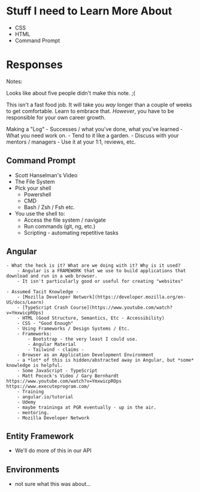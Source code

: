 # Stuff I need to Learn More About

- CSS
- HTML
- Command Prompt


# Responses

Notes:

Looks like about five people didn't make this note. ;(

This isn't a fast food job. It will take you *way* longer than a couple of weeks to get comfortable. Learn to embrace that.
*However*, you have to be responsible for your own career growth.

Making a "Log" 
    - Successes / what you've done, what you've learned
    - What you need work on.
    - Tend to it like a garden.
    - Discuss with your mentors / managers
    - Use it at your 1:1, reviews, etc.



## Command Prompt
- Scott Hanselman's Video
- The File System
- Pick your shell
  - Powershell
  - CMD
  - Bash / Zsh / Fsh etc.
- You use the shell to:
  - Access the file system / navigate
  - Run commands (git, ng, etc.)
  - Scripting - automating repetitive tasks
  
## Angular
    - What the heck is it? What are we doing with it? Why is it used?
        - Angular is a FRAMEWORK that we use to build applications that download and run in a web browser.
        - It isn't particularly good or useful for creating "websites"

    - Assumed Tacit Knowledge - 
        - [Mozilla Developer Network](https://developer.mozilla.org/en-US/docs/Learn)
        - [TypeScript Crash Course](https://www.youtube.com/watch?v=YmxwicpROps)
        - HTML (Good Structure, Semantics, Etc - Accessibility)
        - CSS - "Good Enough"
        - Using Frameworks / Design Systems / Etc.
        - Frameworks:
            - Bootstrap - the very least I could use.
            - Angular Material
            - Tailwind - claims - 
        - Browser as an Application Development Environment
        - a *lot* of this is hidden/abstracted away in Angular, but *some* knowledge is helpful.
        - Some JavaScript - TypeScript
        - Matt Pocock's Video / Gary Bernhardt https://www.youtube.com/watch?v=YmxwicpROps https://www.executeprogram.com/
        - Training
        - angular.io/tutorial
        - Udemy
        - maybe traininga at PGR eventually - up in the air.
        - mentoring.
        - Mozilla Developer Network
        
 ## Entity Framework
  - We'll do more of this in our API
  
  ## Environments
  - not sure what this was about...